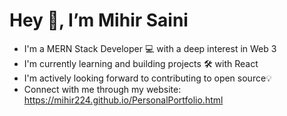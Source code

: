  <h1>Hey 👋, I’m Mihir Saini</h1>
 
 
- I'm a MERN Stack Developer 💻 with a deep interest in Web 3 
- I'm currently learning and building projects 🛠 with React 
- I'm actively looking forward to contributing to open source💡
- Connect with me through my website: https://mihir224.github.io/PersonalPortfolio.html

